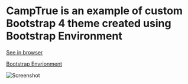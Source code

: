 # CampTrue is an example of custom Bootstrap 4 theme created using Bootstrap Environment

[See in browser](https://vigorous-liskov-c8f200.netlify.app/)

[Bootstrap Envrionment](https://github.com/ritwikmathlearner/Bootstrap-Envrionment)

![Screenshot](https://github.com/ritwikmathlearner/camptrue/blob/master/resources/img/screenshot.png?raw=true)